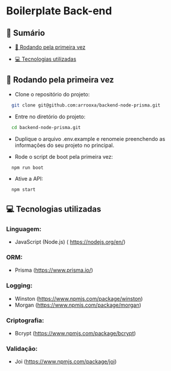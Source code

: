 # Boilerplate Back-end

## :pencil: Sumário

-   [:construction_worker: Rodando pela primeira vez](#-construction-worker--rodando--pela--primeira--vez)

-   [:computer: Tecnologias utilizadas](#-computer--tecnologias--utilizadas)

## :construction_worker: Rodando pela primeira vez

-   Clone o repositório do projeto:

```bash
  git clone git@github.com:arrooxa/backend-node-prisma.git
```

-   Entre no diretório do projeto:

```bash
  cd backend-node-prisma.git
```

-   Duplique o arquivo .env.example e renomeie preenchendo as informações do seu projeto no principal.

-   Rode o script de boot pela primeira vez:

```bash
  npm run boot
```

-   Ative a API:

```bash
  npm start
```

## :computer: Tecnologias utilizadas

### Linguagem:

-   JavaScript (Node.js) ( https://nodejs.org/en/)

### ORM:

-   Prisma (https://www.prisma.io/)

### Logging:

-   Winston (https://www.npmjs.com/package/winston)
-   Morgan (https://www.npmjs.com/package/morgan)

### Criptografia:

-   Bcrypt (https://www.npmjs.com/package/bcrypt)

### Validação:

-   Joi (https://www.npmjs.com/package/joi)
